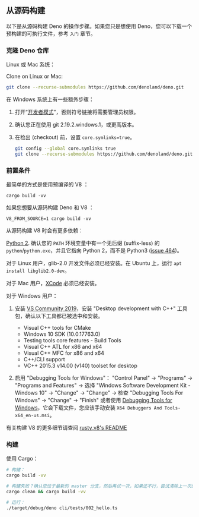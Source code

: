 ## 从源码构建

以下是从源码构建 Deno 的操作步骤。如果您只是想使用 Deno，您可以下载一个预构建的可执行文件，参考 `入门` 章节。

### 克隆 Deno 仓库

Linux 或 Mac 系统：

Clone on Linux or Mac:

```bash
git clone --recurse-submodules https://github.com/denoland/deno.git
```

在 Windows 系统上有一些额外步骤：

1. 打开“[开发者模式](https://www.google.com/search?q=windows+enable+developer+mode)”，否则符号链接将需要管理员权限。

2. 确认您正在使用 git 2.19.2.windows.1，或更高版本。

3. 在检出 (checkout) 前，设置 `core.symlinks=true`。
   ```bash
   git config --global core.symlinks true
   git clone --recurse-submodules https://github.com/denoland/deno.git
   ```

### 前置条件


最简单的方式是使用预编译的 V8 ：

```
cargo build -vv
```

如果您想要从源码构建 Deno 和 V8 ：

```
V8_FROM_SOURCE=1 cargo build -vv
```

从源码构建 V8 时会有更多依赖：

[Python 2](https://www.python.org/downloads). 确认您的 `PATH` 环境变量中有一个无后缀 (suffix-less) 的 `python`/`python.exe`，并且它指向 Python 2，而不是 Python3 ([issue 464](https://github.com/denoland/deno/issues/464#issuecomment-411795578))。


对于 Linux 用户，glib-2.0 开发文件必须已经安装。在 Ubuntu 上，运行 `apt install libglib2.0-dev`。


对于 Mac 用户，[XCode](https://developer.apple.com/xcode/) 必须已经安装。

对于 Windows 用户：

1. 安装 [VS Community 2019](https://www.visualstudio.com/downloads/)，安装 "Desktop development with C++" 工具包，确认以下工具都已被选中和安装。

   - Visual C++ tools for CMake
   - Windows 10 SDK (10.0.17763.0)
   - Testing tools core features - Build Tools
   - Visual C++ ATL for x86 and x64
   - Visual C++ MFC for x86 and x64
   - C++/CLI support
   - VC++ 2015.3 v14.00 (v140) toolset for desktop


2. 启用 "Debugging Tools for Windows"：
      "Control Panel" 
      → "Programs" 
      → "Programs and Features" 
      → 选择 "Windows Software Development Kit - Windows 10" 
      → "Change" 
      → "Change" 
      → 检查 "Debugging Tools For Windows" 
      → "Change" 
      → "Finish"
   或者使用 [Debugging Tools for Windows](https://docs.microsoft.com/en-us/windows-hardware/drivers/debugger/)，它会下载文件，您应该手动安装 `X64 Debuggers And Tools-x64_en-us.msi`。


有关构建 V8 的更多细节请查阅 [rusty_v8's README](https://github.com/denoland/rusty_v8)


### 构建

使用 Cargo：

```bash
# 构建：
cargo build -vv

# 构建失败？确认您位于最新的 master 分支，然后再试一次，如果还不行，尝试清除上一次的结果：Build errors?  Ensure you have latest master and try building again, or if that doesn't work try:
cargo clean && cargo build -vv

# 运行：
./target/debug/deno cli/tests/002_hello.ts
```
